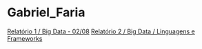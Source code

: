 # Gabriel_Faria

[Relatório 1 / Big Data - 02/08](pages/02-08.md)
[Relatório 2 / Big Data / Linguagens e Frameworks](pages/07-08.md)